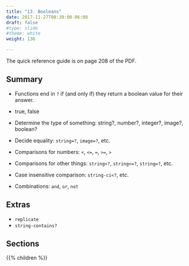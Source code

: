 ```yaml
---
title: "13. Booleans"
date: 2017-11-27T08:39:00-06:00
draft: false
#type: slide
#theme: white
weight: 130

---
```


The quick reference guide is on page 208 of the PDF.

## Summary

* Functions end in `?` if (and only if) they return a boolean value for their answer.

* true, false
* Determine the type of something: string?, number?, integer?, image?, boolean? 
* Decide equality: `string=?`, `image=?`, etc.
* Comparisons for numbers: `<`, `<=`, `=`, `>=`, `>`
* Comparisons for other things: `string<?`, `string<=?`, `string=?`, etc.
* Case insensitive comparison: `string-ci<?`, etc.
* Combinations: `and`, `or`, `not`

## Extras

* `replicate`
* `string-contains?`

## Sections

{{% children %}}

